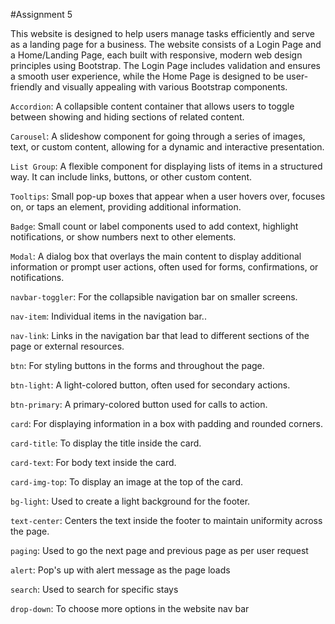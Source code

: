#Assignment 5

This website is designed to help users manage tasks efficiently and serve as a landing page for a business. The website consists of a Login Page and a Home/Landing Page, each built with responsive, modern web design principles using Bootstrap. The Login Page includes validation and ensures a smooth user experience, while the Home Page is designed to be user-friendly and visually appealing with various Bootstrap components.


`Accordion`:
A collapsible content container that allows users to toggle between showing and hiding sections of related content.

`Carousel`:
A slideshow component for going through a series of images, text, or custom content, allowing for a dynamic and interactive presentation.

`List Group`:
A flexible component for displaying lists of items in a structured way. It can include links, buttons, or other custom content.

`Tooltips`:
Small pop-up boxes that appear when a user hovers over, focuses on, or taps an element, providing additional information.

`Badge`:
Small count or label components used to add context, highlight notifications, or show numbers next to other elements.

`Modal`:
A dialog box that overlays the main content to display additional information or prompt user actions, often used for forms, confirmations, or notifications.

`navbar-toggler`:
 For the collapsible navigation bar on smaller screens.

`nav-item`: 
Individual items in the navigation bar..

`nav-link`: 
Links in the navigation bar that lead to different sections of the page or external resources.

`btn`:
 For styling buttons in the forms and throughout the page.

`btn-light`: 
A light-colored button, often used for secondary actions.

`btn-primary`:
 A primary-colored button used for calls to action.

`card`:
For displaying information in a box with padding and rounded corners.

`card-title`: 
To display the title inside the card.

`card-text`: 
For body text inside the card.

`card-img-top`:
To display an image at the top of the card.

`bg-light`: 
Used to create a light background for the footer.

`text-center`: 
Centers the text inside the footer to maintain uniformity across the page.

`paging`:
Used to go the next page and previous page as per user request

`alert`:
Pop's up with alert message as the page loads

`search`:
Used to search for specific stays

`drop-down`:
To choose more options in the website nav bar
